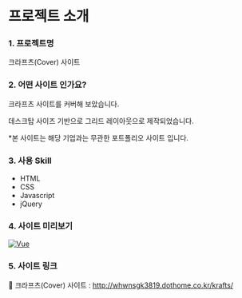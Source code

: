 # 프로젝트 소개

### 1. 프로젝트명

크라프츠(Cover) 사이트

### 2. 어떤 사이트 인가요?

크라프츠 사이트를 커버해 보았습니다.

데스크탑 사이즈 기반으로 그리드 레이아웃으로 제작되었습니다.

\*본 사이트는 해당 기업과는 무관한 포트폴리오 사이트 입니다.

### 3. 사용 Skill

- HTML
- CSS
- Javascript
- jQuery

### 4. 사이트 미리보기

[![Vue](http://whwnsgk3819.dothome.co.kr/portfolio/assets/images/imac04.png)](http://whwnsgk3819.dothome.co.kr/krafts/)

### 5. 사이트 링크

🔗 크라프츠(Cover) 사이트 : http://whwnsgk3819.dothome.co.kr/krafts/
